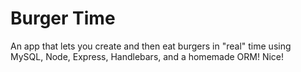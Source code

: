# Burger Time

An app that lets you create and then eat burgers in "real" time using MySQL, Node, Express, Handlebars, and a homemade ORM! Nice!


## 